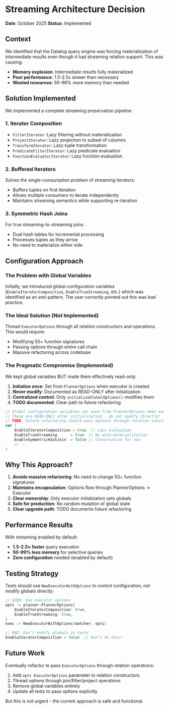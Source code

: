 # Streaming Architecture Decision

**Date**: October 2025
**Status**: Implemented

## Context

We identified that the Datalog query engine was forcing materialization of intermediate results even though it had streaming relation support. This was causing:
- **Memory explosion**: Intermediate results fully materialized
- **Poor performance**: 1.5-2.5x slower than necessary
- **Wasted resources**: 50-99% more memory than needed

## Solution Implemented

We implemented a complete streaming preservation pipeline:

### 1. Iterator Composition
- `FilterIterator`: Lazy filtering without materialization
- `ProjectIterator`: Lazy projection to subset of columns
- `TransformIterator`: Lazy tuple transformation
- `PredicateFilterIterator`: Lazy predicate evaluation
- `FunctionEvaluatorIterator`: Lazy function evaluation

### 2. Buffered Iterators
Solves the single-consumption problem of streaming iterators:
- Buffers tuples on first iteration
- Allows multiple consumers to iterate independently
- Maintains streaming semantics while supporting re-iteration

### 3. Symmetric Hash Joins
For true streaming-to-streaming joins:
- Dual hash tables for incremental processing
- Processes tuples as they arrive
- No need to materialize either side

## Configuration Approach

### The Problem with Global Variables
Initially, we introduced global configuration variables (`EnableIteratorComposition`, `EnableTrueStreaming`, etc.) which was identified as an anti-pattern. The user correctly pointed out this was bad practice.

### The Ideal Solution (Not Implemented)
Thread `ExecutorOptions` through all relation constructors and operations. This would require:
- Modifying 50+ function signatures
- Passing options through entire call chain
- Massive refactoring across codebase

### The Pragmatic Compromise (Implemented)
We kept global variables BUT made them effectively read-only:
1. **Initialize once**: Set from `PlannerOptions` when executor is created
2. **Never modify**: Documented as READ-ONLY after initialization
3. **Centralized control**: Only `initializeGlobalOptions()` modifies them
4. **TODO documented**: Clear path to future refactoring

```go
// Global configuration variables set once from PlannerOptions when executor is created
// These are READ-ONLY after initialization - do not modify directly!
// TODO: Future refactoring should pass options through relation constructors
var (
    EnableIteratorComposition = true  // Lazy evaluation
    EnableTrueStreaming      = true  // No auto-materialization
    EnableSymmetricHashJoin  = false // Conservative for now
    // ...
)
```

## Why This Approach?

1. **Avoids massive refactoring**: No need to change 50+ function signatures
2. **Maintains encapsulation**: Options flow through PlannerOptions → Executor
3. **Clear ownership**: Only executor initialization sets globals
4. **Safe for production**: No random mutation of global state
5. **Clear upgrade path**: TODO documents future refactoring

## Performance Results

With streaming enabled by default:
- **1.5-2.5× faster** query execution
- **50-99% less memory** for selective queries
- **Zero configuration** needed (enabled by default)

## Testing Strategy

Tests should use `NewExecutorWithOptions` to control configuration, not modify globals directly:

```go
// GOOD: Use executor options
opts := planner.PlannerOptions{
    EnableIteratorComposition: true,
    EnableTrueStreaming: true,
}
exec := NewExecutorWithOptions(matcher, opts)

// BAD: Don't modify globals in tests
EnableIteratorComposition = false  // Don't do this!
```

## Future Work

Eventually refactor to pass `ExecutorOptions` through relation operations:
1. Add `opts ExecutorOptions` parameter to relation constructors
2. Thread options through join/filter/project operations
3. Remove global variables entirely
4. Update all tests to pass options explicitly

But this is not urgent - the current approach is safe and functional.